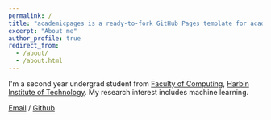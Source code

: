 ```yaml
---
permalink: /
title: "academicpages is a ready-to-fork GitHub Pages template for academic personal websites"
excerpt: "About me"
author_profile: true
redirect_from: 
  - /about/
  - /about.html
---
```


I'm a second year undergrad student from [Faculty of Computing](https://computing.hit.edu.cn/), [Harbin Institute of Technology](https://www.hit.edu.cn/). My research interest includes machine learning.

[Email](mailto:2512508310@qq.com) / [Github](https://github.com/JiMengtong)
